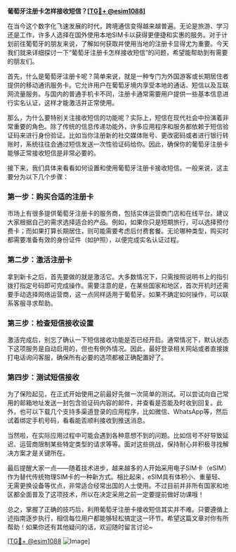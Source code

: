 **葡萄牙注册卡怎样接收短信？[[TG💪+ @esim1088](https://t.me/s/esim1088)]**

在当今这个数字化飞速发展的时代，跨境通信变得越来越普遍。无论是旅游、学习还是工作，许多人选择在国外使用本地SIM卡以获得更便捷和实惠的服务。对于计划前往葡萄牙的朋友来说，了解如何获取并使用当地的注册卡显得尤为重要。今天我们就来详细探讨一下“葡萄牙注册卡怎样接收短信”的问题，希望能帮助到有需要的朋友们。

首先，什么是葡萄牙注册卡呢？简单来说，就是一种专门为外国游客或长期居住者提供的移动通讯服务卡。它允许用户在葡萄牙境内享受本地的通话、短信以及互联网流量服务。与国内的普通手机卡不同，注册卡通常需要用户提供一些基本信息进行实名认证，这样才能激活并正常使用。

那么，为什么要特别关注接收短信的功能呢？实际上，短信在现代社会中扮演着非常重要的角色。除了传统的信息传递功能外，许多应用程序和服务都依赖于短信验证码来进行身份验证。比如当你注册新的社交媒体账号、更改密码或者进行银行转账时，系统往往会通过短信发送一次性验证码给你。因此，确保你的葡萄牙注册卡能够正常接收短信是非常必要的。

接下来，我们具体来看看如何设置和使用葡萄牙注册卡接收短信。一般来说，这主要分为以下几个步骤：

### 第一步：购买合适的注册卡

市场上有很多提供葡萄牙注册卡的服务商，包括实体运营商门店和在线平台。建议大家根据自己的需求选择适合的产品。例如，如果你只是短期旅行，可以选择预付费卡；而如果打算长期居住，则可能需要考虑后付费套餐。无论哪种类型，购买时都需要准备有效的身份证件（如护照），以便完成实名认证过程。

### 第二步：激活注册卡

拿到新卡之后，首先要做的就是激活它。大多数情况下，只需按照说明书上的指引拨打指定号码即可完成操作。需要注意的是，在某些国家和地区，首次开机时还需要手动选择网络运营商，这一点同样适用于葡萄牙。如果不确定如何操作，可以联系客服寻求帮助。

### 第三步：检查短信接收设置

激活完成后，别忘了确认一下短信接收功能是否已经开启。通常情况下，默认状态下这项服务是自动启用的，但也有例外情况。因此，最好登录相关网站或者直接拨打电话询问客服，确保所有必要的选项都被正确配置好了。

### 第四步：测试短信接收

为了保险起见，在正式开始使用之前最好先做一次简单的测试。可以尝试向自己常用的邮箱地址发送一封包含验证码内容的邮件，并查看是否能及时收到回复。此外，也可以下载几个支持多渠道登录的应用程序，比如微信、WhatsApp等，然后试着绑定手机号码，看看能否顺利接收到推送消息。

当然啦，在实际应用过程中可能会遇到各种意想不到的问题。比如信号不好导致延迟、运营商限制某些特定类型的请求等等。面对这些挑战，保持耐心并积极寻找解决方案才是关键所在。

最后提醒大家一点——随着技术进步，越来越多的人开始采用电子SIM卡（eSIM）作为替代传统物理SIM卡的一种新方式。相比起来，eSIM具有体积小、重量轻、无需更换设备等优点，非常适合经常出国的人士使用。不过目前并非所有国家和地区都全面普及了这项技术，所以在决定采用之前一定要提前做好功课哦！

总之，掌握了正确的技巧后，利用葡萄牙注册卡接收短信其实并不难。只要遵循上述指南逐步执行，相信每位用户都能够轻松搞定这一环节。希望这篇文章对你有所帮助！如果你还有其他疑问的话，欢迎随时留言讨论~

[[TG💪+ @esim1088](https://t.me/s/esim1088) ![Image](https://i.postimg.cc/4NQfJmqS/Snipaste-2025-05-13-00-14-12.png)]